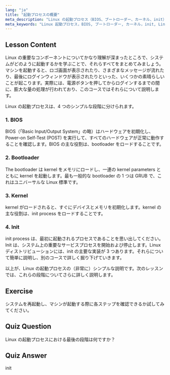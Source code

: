 ```yaml
---
lang: "ja"
title: "起動プロセスの概要"
meta_description: "Linux の起動プロセス（BIOS、ブートローダー、カーネル、init）の各段階を学びます。電源投入からログインまで、Linux がどのように起動するかを理解します。Linux 初心者向けの必須ガイド。"
meta_keywords: "Linux 起動プロセス，BIOS, ブートローダー, カーネル，init, Linux チュートリアル，Linux ガイド，初心者"
---
```


## Lesson Content

Linux の重要なコンポーネントについてかなり理解が深まったところで、システムがどのように起動するかを学ぶことで、それらすべてをまとめてみましょう。マシンを起動すると、ロゴ画面が表示されたり、さまざまなメッセージが流れたり、最後にログインウィンドウが表示されたりといった、いくつかの素晴らしいことが起こります。実際には、電源ボタンを押してからログインするまでの間に、膨大な量の処理が行われており、このコースではそれらについて説明します。

Linux の起動プロセスは、4 つのシンプルな段階に分けられます。

### 1. BIOS

BIOS（「Basic Input/Output System」の略）はハードウェアを初期化し、Power-on Self-Test (POST) を実行して、すべてのハードウェアが正常に動作することを確認します。BIOS の主な役割は、bootloader をロードすることです。

### 2. Bootloader

The bootloader は kernel をメモリにロードし、一連の kernel parameters とともに kernel を起動します。最も一般的な bootloader の 1 つは GRUB で、これはユニバーサルな Linux 標準です。

### 3. Kernel

kernel がロードされると、すぐにデバイスとメモリを初期化します。kernel の主な役割は、init process をロードすることです。

### 4. Init

init process は、最初に起動されるプロセスであることを思い出してください。Init は、システム上の重要なサービスプロセスを開始および停止します。Linux ディストリビューションには、init の主要な実装が 3 つあります。それらについて簡単に説明し、別のコースで詳しく掘り下げていきます。

以上が、Linux の起動プロセスの（非常に）シンプルな説明です。次のレッスンでは、これらの段階についてさらに詳しく説明します。

## Exercise

システムを再起動し、マシンが起動する際に各ステップを確認できるか試してみてください。

## Quiz Question

Linux の起動プロセスにおける最後の段階は何ですか？

## Quiz Answer

init
